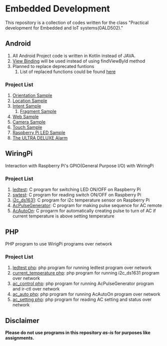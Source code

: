 # Embedded Development

This repository is a collection of codes written for the class "Practical development for Embedded and IoT systems(0ALD502)."

## Android

1. All Android Project code is written in Kotlin instead of JAVA.
2. [View Binding](https://developer.android.com/topic/libraries/view-binding) will be used instead of using findViewById method
3. Planned to replace deprecated funtions
    1. List of replaced functions could be found [here](./Android/replaced.md)

### Project List
1. [Orientation Sample](./Android/OrientationSample)
1. [Location Sample](./Android/LocationSample)
1. [Intent Sample](./Android/IntentSample)
    1. [Fragment Sample](./Android/FragmentSample)
1. [Web Sample](./Android/WebSample)
1. [Camera Sample](./Android/CameraSample)
1. [Touch Sample](./Android/TouchSample)
1. [Raspberry Pi LED Sample](./Android/RaspberryPiLEDSample)
1. [The ULTRA DELUXE Alarm](./Android/TheULTRADELUXEAlarm/)

## WiringPi
Interaction with Raspberry Pi's GPIO(General Purpose I/O) with WiringPi
### Project List
1. [ledtest](./WiringPi/ledtest.c):
C program for switching LED ON/OFF on Raspberry Pi
1. [swtest](./WiringPi/swtest.c):
C program for reading switch ON/OFF on Raspberry Pi
1. [i2c_ds1631](./WiringPi/i2c_ds1631.c):
C program for i2c temperature sensor on Raspberry Pi
1. [AcPulseGenerator](./WiringPi/AcPulseGenerator.c):
C program for making pulse sequence for AC remote
1. [AcAutoOn](./WiringPi/AcAutoOn.c):
C progarm for automatically creating pulse to turn of AC if current temperature is above setting temperature

## PHP
PHP program to use WirigPi programs over network
### Project List
1. [ledtest php](./php/ledtest.php):
php program for running ledtest program over network
1. [current_temperature php](./php/current_temperature.php):
php program for running i2c_ds1631 program over network
1. [ac_control php](./php/ac_control.php):
php program for running AcPulseGenerator program and ir-ctl over network
1. [ac_auto php](./php/ac_auto.php):
php program for running AcAutoOn program over network
1. [ac_setting php](./php/ac_setting.php):
php program for reading AC setting and status over network

## Disclaimer
**Please do not use programs in this repository *as-is* for purposes like assignments.**